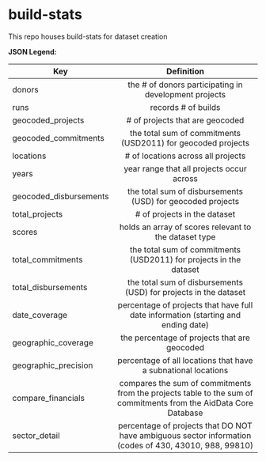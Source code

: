 # build-stats
This repo houses build-stats for dataset creation

**JSON Legend:**

| Key   |      Definition      |
|----------|:-------------:|
| donors | the # of donors participating in development projects |
| runs |    records # of builds  |
| geocoded_projects | # of projects that are geocoded |
| geocoded_commitments | the total sum of commitments (USD2011) for geocoded projects  |
| locations  | # of locations across all projects |
| years | year range that all projects occur across  |
| geocoded_disbursements | the total sum of disbursements (USD) for geocoded projects |
| total_projects | # of projects in the dataset |
| scores | holds an array of scores relevant to the dataset type |
| total_commitments | the total sum of commitments (USD2011) for projects in the dataset |
| total_disbursements | the total sum of disbursements (USD) for projects in the dataset |
| date_coverage | percentage of projects that have full date information (starting and ending date) |
| geographic_coverage | the percentage of projects that are geocoded |
| geographic_precision | percentage of all locations that have a subnational locations |
| compare_financials | compares the sum of commitments from the projects table to the sum of commitments from the AidData Core Database |
| sector_detail | percentage of projects that DO NOT have ambiguous sector information (codes of 430, 43010, 988, 99810) |


    
